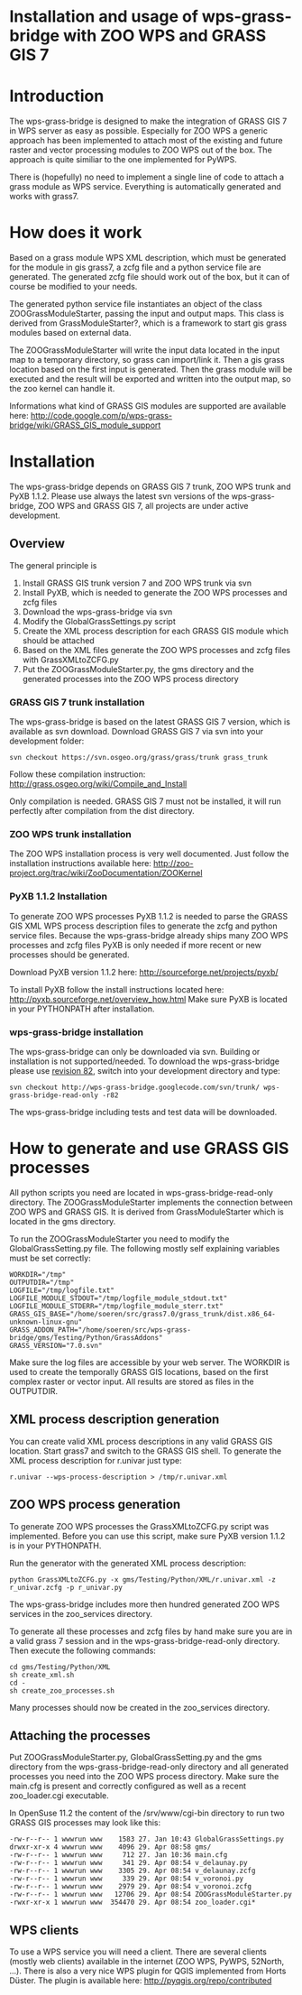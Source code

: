 # Installation and usage of wps-grass-bridge with ZOO WPS and GRASS GIS 7

# Introduction #

The wps-grass-bridge is designed to make the integration of GRASS GIS 7 in WPS server as easy as possible. Especially for ZOO WPS a generic approach has been implemented to attach most of the existing and future raster and vector processing modules to ZOO WPS out of the box. The approach is quite similiar to the one implemented for PyWPS.

There is (hopefully) no need to implement a single line of code to attach a grass module as WPS service. Everything is automatically generated and works with grass7.

# How does it work #

Based on a grass module WPS XML description, which must be generated for the module in gis grass7, a zcfg file and a python service file are generated. The generated zcfg file should work out of the box, but it can of course be modified to your needs.

The generated python service file instantiates an object of the class ZOOGrassModuleStarter, passing the input and output maps. This class is derived from GrassModuleStarter?, which is a framework to start gis grass modules based on external data.

The ZOOGrassModuleStarter will write the input data located in the input map to a temporary directory, so grass can import/link it. Then a gis grass location based on the first input is generated. Then the grass module will be executed and the result will be exported and written into the output map, so the zoo kernel can handle it.

Informations what kind of GRASS GIS modules are supported are available here: http://code.google.com/p/wps-grass-bridge/wiki/GRASS_GIS_module_support

# Installation #

The wps-grass-bridge depends on GRASS GIS 7 trunk, ZOO WPS trunk and PyXB 1.1.2.
Please use always the latest svn versions of the wps-grass-bridge, ZOO WPS and GRASS GIS 7, all projects are under active development.

## Overview ##

The general principle is

  1. Install GRASS GIS trunk version 7 and ZOO WPS trunk via svn
  1. Install PyXB, which is needed to generate the ZOO WPS processes and zcfg files
  1. Download the wps-grass-bridge via svn
  1. Modify the GlobalGrassSettings.py script
  1. Create the XML process description for each GRASS GIS module which should be attached
  1. Based on the XML files generate the ZOO WPS processes and zcfg files with GrassXMLtoZCFG.py
  1. Put the ZOOGrassModuleStarter.py, the gms directory and the generated processes into the ZOO WPS process directory

### GRASS GIS 7 trunk installation ###

The wps-grass-bridge is based on the latest GRASS GIS 7 version, which is available as svn download. Download GRASS GIS 7 via svn into your development folder:
```
svn checkout https://svn.osgeo.org/grass/grass/trunk grass_trunk
```

Follow these compilation instruction:
http://grass.osgeo.org/wiki/Compile_and_Install

Only compilation is needed. GRASS GIS 7 must not be installed, it will run perfectly after compilation from the dist directory.

### ZOO WPS trunk installation ###

The ZOO WPS installation process is very well documented. Just follow the installation instructions available here:
http://zoo-project.org/trac/wiki/ZooDocumentation/ZOOKernel

### PyXB 1.1.2 Installation ###

To generate ZOO WPS processes PyXB 1.1.2 is needed to parse the GRASS GIS XML WPS process description files to generate the zcfg and python service files. Because the wps-grass-bridge already ships many ZOO WPS processes and zcfg files PyXB is only needed if more recent or new processes should be generated.

Download PyXB version 1.1.2 here: http://sourceforge.net/projects/pyxb/

To install PyXB follow the install instructions located here:
http://pyxb.sourceforge.net/overview_how.html
Make sure PyXB is located in your PYTHONPATH after installation.

### wps-grass-bridge installation ###

The wps-grass-bridge can only be downloaded via svn. Building or installation is not supported/needed. To download the wps-grass-bridge please use [revision 82](https://code.google.com/p/wps-grass-bridge/source/detail?r=82), switch into your development directory and type:

```
svn checkout http://wps-grass-bridge.googlecode.com/svn/trunk/ wps-grass-bridge-read-only -r82
```

The wps-grass-bridge including tests and test data will be downloaded.

# How to generate and use GRASS GIS processes #

All python scripts you need are located in wps-grass-bridge-read-only directory. The ZOOGrassModuleStarter implements the connection between ZOO WPS and GRASS GIS. It is derived from GrassModuleStarter which is located in the gms directory.

To run the ZOOGrassModuleStarter you need to modify the GlobalGrassSetting.py file. The following mostly self explaining variables must be set correctly:

```
WORKDIR="/tmp"
OUTPUTDIR="/tmp"
LOGFILE="/tmp/logfile.txt"
LOGFILE_MODULE_STDOUT="/tmp/logfile_module_stdout.txt"
LOGFILE_MODULE_STDERR="/tmp/logfile_module_sterr.txt"
GRASS_GIS_BASE="/home/soeren/src/grass7.0/grass_trunk/dist.x86_64-unknown-linux-gnu"
GRASS_ADDON_PATH="/home/soeren/src/wps-grass-bridge/gms/Testing/Python/GrassAddons"
GRASS_VERSION="7.0.svn"
```

Make sure the log files are accessible by your web server. The WORKDIR is used to create the temporally GRASS GIS locations, based on the first complex raster or vector input. All results are stored as files in the OUTPUTDIR.

## XML process description generation ##

You can create valid XML process descriptions in any valid GRASS GIS location. Start grass7 and switch to the GRASS GIS shell. To generate the XML process description for r.univar just type:
```
r.univar --wps-process-description > /tmp/r.univar.xml
```

## ZOO WPS process generation ##

To generate ZOO WPS processes the GrassXMLtoZCFG.py script was implemented. Before you can use this script, make sure PyXB version 1.1.2 is in your PYTHONPATH.

Run the generator with the generated XML process description:
```
python GrassXMLtoZCFG.py -x gms/Testing/Python/XML/r.univar.xml -z r_univar.zcfg -p r_univar.py
```

The wps-grass-bridge includes more then hundred generated ZOO WPS services in the zoo\_services directory.

To generate all these processes and zcfg files by hand make sure you are in a valid grass 7 session and in the wps-grass-bridge-read-only directory. Then execute the following commands:
```
cd gms/Testing/Python/XML
sh create_xml.sh
cd -
sh create_zoo_processes.sh 
```

Many processes should now be created in the zoo\_services directory.

## Attaching the processes ##

Put ZOOGrassModuleStarter.py, GlobalGrassSetting.py and the gms directory from the wps-grass-bridge-read-only directory and all generated processes you need into the ZOO WPS process directory. Make sure the main.cfg is present and correctly configured as well as a recent zoo\_loader.cgi executable.

In OpenSuse 11.2 the content of the /srv/www/cgi-bin directory to run two GRASS GIS processes may look like this:

```
-rw-r--r-- 1 wwwrun www    1583 27. Jan 10:43 GlobalGrassSettings.py
drwxr-xr-x 4 wwwrun www    4096 29. Apr 08:58 gms/
-rw-r--r-- 1 wwwrun www     712 27. Jan 10:36 main.cfg
-rw-r--r-- 1 wwwrun www     341 29. Apr 08:54 v_delaunay.py
-rw-r--r-- 1 wwwrun www    3305 29. Apr 08:54 v_delaunay.zcfg
-rw-r--r-- 1 wwwrun www     339 29. Apr 08:54 v_voronoi.py
-rw-r--r-- 1 wwwrun www    2979 29. Apr 08:54 v_voronoi.zcfg
-rw-r--r-- 1 wwwrun www   12706 29. Apr 08:54 ZOOGrassModuleStarter.py
-rwxr-xr-x 1 wwwrun www  354470 29. Apr 08:54 zoo_loader.cgi*
```

## WPS clients ##

To use a WPS service you will need a client. There are several clients (mostly web clients) available in the internet (ZOO WPS, PyWPS, 52North, ...). There is also a very nice WPS plugin for QGIS implemented from Horts Düster. The plugin is available here: http://pyqgis.org/repo/contributed